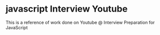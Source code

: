# javascript Interview Youtube
This is a reference of work done on Youtube @ Interview Preparation for JavaScript 
